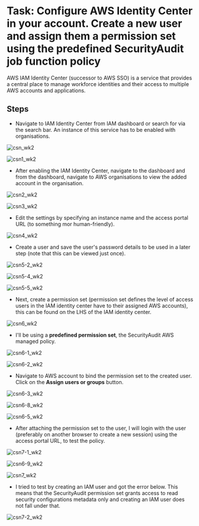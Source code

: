 # Task: Configure AWS Identity Center in your account. Create a new user and assign them a permission set using the predefined SecurityAudit job function policy

AWS IAM Identity Center (successor to AWS SSO) is a service that provides a central place to manage workforce identities and their access to multiple AWS accounts and applications.

## Steps
- Navigate to IAM Identity Center from IAM dashboard or search for via the search bar. An instance of this service has to be enabled with organisations.

![csn_wk2](./img/csn_wk2.png)

![csn1_wk2](./img/csn1_wk2.png)

- After enabling the IAM Identity Center, navigate to the dashboard and from the dashboard, navigate to AWS organisations to view the added account in the organisation.

![csn2_wk2](./img/csn2_wk2.png)

![csn3_wk2](./img/csn3_wk2.png)

- Edit the settings by specifying an instance name and the access portal URL (to something mor human-friendly).

![csn4_wk2](./img/csn4_wk2.png)

- Create a user and save the user's password details to be used in a later step (note that this can be viewed just once).

![csn5-2_wk2](./img/csn5-2_wk2.png)

![csn5-4_wk2](./img/csn5-4_wk2.png)

![csn5-5_wk2](./img/csn5-5_wk2.png)

- Next, create a permission set (permission set defines the level of access users in the IAM identity center have to their assigned AWS accounts), this can be found on the LHS of the IAM identity center.

![csn6_wk2](./img/csn6_wk2.png)

- I'll be using a **predefined permission set**, the SecurityAudit AWS managed policy.

![csn6-1_wk2](./img/csn6-1_wk2.png)

![csn6-2_wk2](./img/csn6-2_wk2.png)

- Navigate to AWS account to bind the permission set to the created user. Click on the **Assign users or groups** button.

![csn6-3_wk2](./img/csn6-3_wk2.png)

![csn6-8_wk2](./img/csn6-8_wk2.png)

![csn6-5_wk2](./img/csn6-5_wk2.png)

- After attaching the permission set to the user, I will login with the user (preferably on another browser to create a new session) using the access portal URL, to test the policy.

![csn7-1_wk2](./img/csn7-1_wk2.png)

![csn6-9_wk2](./img/csn6-9_wk2.png)

![csn7_wk2](./img/csn7_wk2.png)

- I tried to test by creating an IAM user and got the error below. This means that the  SecurityAudit permission set grants access to read security configurations metadata only and creating an IAM user does not fall under that.

![csn7-2_wk2](./img/csn7-2_wk2.png)